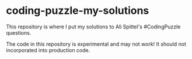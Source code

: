 # coding-puzzle-my-solutions
This repository is where I put my solutions to Ali Spittel's #CodingPuzzle questions.

The code in this repository is experimental and may not work! It should not incorporated into production code.
